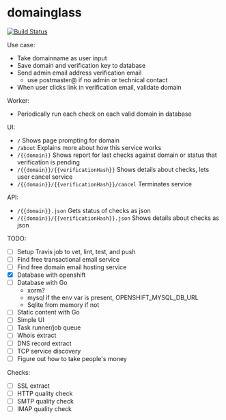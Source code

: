 domainglass
===========
[![Build Status](https://travis-ci.org/brimstone/go-domainglass.svg?branch=master)](https://travis-ci.org/brimstone/go-domainglass)

Use case:
- Take domainname as user input
- Save domain and verification key to database
- Send admin email address verification email
  -  use postmaster@ if no admin or technical contact
- When user clicks link in verification email, validate domain

Worker:
- Periodically run each check on each valid domain in database

UI:
- `/` Shows page prompting for domain
- `/about` Explains more about how this service works
- `/{{domain}}` Shows report for last checks against domain or status that verification is pending
- `/{{domain}}/{{verificationHash}}` Shows details about checks, lets user cancel service
- `/{{domain}}/{{verificationHash}}/cancel` Terminates service

API:
- `/{{domain}}.json` Gets status of checks as json
- `/{{domain}}/{{verificationHash}}.json` Shows details about checks as json

TODO:
- [ ] Setup Travis job to vet, lint, test, and push
- [ ] Find free transactional email service
- [ ] Find free domain email hosting service
- [X] Database with openshift
- [ ] Database with Go
  - xorm?
  - mysql if the env var is present, OPENSHIFT_MYSQL_DB_URL
  - Sqlite from memory if not
- [ ] Static content with Go
- [ ] Simple UI
- [ ] Task runner/job queue
- [ ] Whois extract
- [ ] DNS record extract
- [ ] TCP service discovery
- [ ] Figure out how to take people's money

Checks:
- [ ] SSL extract
- [ ] HTTP quality check
- [ ] SMTP quality check
- [ ] IMAP quality check
